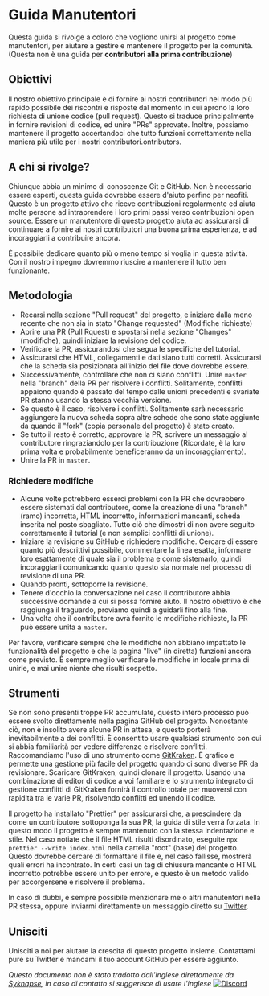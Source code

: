 # Guida Manutentori

Questa guida si rivolge a coloro che vogliono unirsi al progetto come manutentori, per aiutare a gestire e mantenere il progetto per la comunità. (Questa non è una guida per **contributori alla prima contribuzione**)

## Obiettivi

Il nostro obiettivo principale è di fornire ai nostri contributori nel modo più rapido possibile dei riscontri e risposte dal momento in cui aprono la loro richiesta di unione codice (pull request). Questo si traduce principalmente in fornire revisioni di codice, ed unire "PRs" approvate.
Inoltre, possiamo mantenere il progetto accertandoci che tutto funzioni correttamente nella maniera più utile per i nostri contributori.ontributors.

## A chi si rivolge?

Chiunque abbia un minimo di conoscenze Git e GitHub. Non è necessario essere esperti, questa guida dovrebbe essere d'aiuto perfino per neofiti. Questo è un progetto attivo che riceve contribuzioni regolarmente ed aiuta molte persone ad intraprendere i loro primi passi verso contribuzioni open source. Essere un manutentore di questo progetto aiuta ad assicurarsi di continuare a fornire ai nostri contributori una buona prima esperienza, e ad incoraggiarli a contribuire ancora.

È possibile dedicare quanto più o meno tempo si voglia in questa atività. Con il nostro impegno dovremmo riuscire a mantenere il tutto ben funzionante.

## Metodologia

- Recarsi nella sezione "Pull request" del progetto, e iniziare dalla meno recente che non sia in stato "Change requested" (Modifiche richieste)
- Aprire una PR (Pull Rquest) e spostarsi nella sezione "Changes" (modifiche), quindi iniziare la revisione del codice.
- Verificare la PR, assicurandosi che segua le specifiche del tutorial.
- Assicurarsi che HTML, collegamenti e dati siano tutti corretti. Assicurarsi che la scheda sia posizionata all'inizio del file dove dovrebbe essere.
- Successivamente, controllare che non ci siano conflitti. Unire `master` nella "branch" della PR per risolvere i conflitti. Solitamente, conflitti appaiono quando è passato del tempo dalle unioni precedenti e svariate PR stanno usando la stessa vecchia versione.
- Se questo è il caso, risolvere i conflitti. Solitamente sarà necessario aggiungere la nuova scheda sopra altre schede che sono state aggiunte da quando il "fork" (copia personale del progetto) è stato creato.
- Se tutto il resto è corretto, approvare la PR, scrivere un messaggio al contributore ringraziandolo per la contribuzione (Ricordate, è la loro prima volta e probabilmente beneficeranno da un incoraggiamento).
- Unire la PR in `master`.

### Richiedere modifiche

- Alcune volte potrebbero esserci problemi con la PR che dovrebbero essere sistemati dal contributore, come la creazione di una "branch" (ramo) incorretta, HTML incorretto, informazioni mancanti, scheda inserita nel posto sbagliato. Tutto ciò che dimostri di non avere seguito correttamente il tutorial (e non semplici conflitti di unione).
- Iniziare la revisione su GitHub e richiedere modifiche. Cercare di essere quanto più descrittivi possibile, commentare la linea esatta, informare loro esattamente di quale sia il problema e come sistemarlo, quindi incoraggiarli comunicando quanto questo sia normale nel processo di revisione di una PR.
- Quando pronti, sottoporre la revisione.
- Tenere d'occhio la conversazione nel caso il contributore abbia successive domande a cui si possa fornire aiuto. Il nostro obiettivo è che raggiunga il traguardo, proviamo quindi a guidarli fino alla fine.
- Una volta che il contributore avrà fornito le modifiche richieste, la PR può essere unita a `master`.

Per favore, verificare sempre che le modifiche non abbiano impattato le funzionalità del progetto e che la pagina "live" (in diretta) funzioni ancora come previsto. È sempre meglio verificare le modifiche in locale prima di unirle, e mai unire niente che risulti sospetto.

## Strumenti

Se non sono presenti troppe PR accumulate, questo intero processo può essere svolto direttamente nella pagina GitHub del progetto.
Nonostante ciò, non è insolito avere alcune PR in attesa, e questo porterà inevitabilmente a dei conflitti. È consentito usare qualsiasi strumento con cui si abbia familiarità per vedere differenze e risolvere conflitti.
Raccomandiamo l'uso di uno strumento come [GitKraken](https://www.gitkraken.com/download). È grafico e permette una gestione più facile del progetto quando ci sono diverse PR da revisionare.
Scaricare GitKraken, quindi clonare il progetto. Usando una combinazione di editor di codice a voi familiare e lo strumento integrato di gestione conflitti di GitKraken fornirà il controllo totale per muoversi con rapidità tra le varie PR, risolvendo conflitti ed unendo il codice.

Il progetto ha installato "Prettier" per assicurarsi che, a prescindere da come un contributore sottoponga la sua PR, la guida di stile verrà forzata. In questo modo il progetto è sempre mantenuto con la stessa indentazione e stile.
Nel caso notiate che il file HTML risulti disordinato, eseguite `npx prettier --write index.html` nella cartella "root" (base) del progetto. Questo dovrebbe cercare di formattare il file e, nel caso fallisse, mostrerà quali errori ha incontrato. In certi casi un tag di chiusura mancante o HTML incorretto potrebbe essere unito per errore, e questo è un metodo valido per accorgersene e risolvere il problema.

In caso di dubbi, è sempre possibile menzionare me o altri manutentori nella PR stessa, oppure inviarmi direttamente un messaggio diretto su [Twitter](https://twitter.com/Syknapse).

## Unisciti

Unisciti a noi per aiutare la crescita di questo progetto insieme. Contattami pure su Twitter e mandami il tuo account GitHub per essere aggiunto.

_Questo documento non è stato tradotto dall'inglese direttamente da [Syknapse](https://github.com/Syknapse), in caso di contatto si suggerisce di usare l'inglese_
[![Discord](https://badgen.net/discord/online-members/tWkvS4ueVF?label=Join%20Our%20Discord%20Server&icon=discord)](https://discord.gg/tWkvS4ueVF 'Join our Discord server!')
